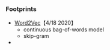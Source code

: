 ### Footprints

* <a href='https://github.com/apachecn/AiLearning/blob/master/docs/nlp/Word2Vec.md'>Word2Vec</a>【4/18 2020】
    * continuous bag-of-words model
    * skip-gram
* 
